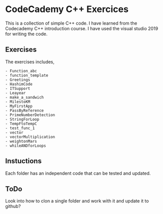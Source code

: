 # CodeCademy C++ Exercices
This is a collection of simple C++ code.
I have learned from the Codecademy C++ introduction course.
I have used the visual studio 2019 for writing the code. 

## Exercises
The exercises includes,


	- Function_abc
	- function_template
	- Greetings
	- HashimCode
	- ITSupport
	- Leayear
	- make_a_sandwich
	- MilestoKM
	- MyFirstApp
	- PassByReference
	- PrimeNumberDetection
	- StringForLoop
	- TempFtoTempC
	- test_func_1
	- vector
	- vectorMultiplication
	- weightonMars
	- whileANDforLoops


## Instuctions

Each folder has an independent code that can be tested and updated. 

## ToDo
Look into how to clon a single folder and work with it and update it to github?